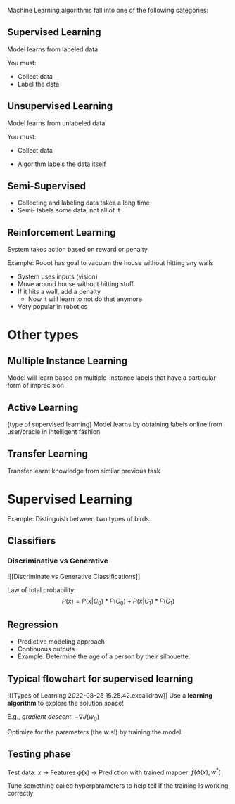 Machine Learning algorithms fall into one of the following categories:

## Supervised Learning
Model learns from labeled data

You must:
- Collect data
- Label the data

## Unsupervised Learning
Model learns from unlabeled data

You must:
- Collect data

- Algorithm labels the data itself

## Semi-Supervised
- Collecting and labeling data takes a long time
- Semi- labels some data, not all of it 

## Reinforcement Learning
System takes action based on reward or penalty

Example: Robot has goal to vacuum the house without hitting any walls
- System uses inputs (vision)
- Move around house without hitting stuff
- If it hits a wall, add a penalty
	- Now it will learn to not do that anymore
- Very popular in robotics

# Other types
## Multiple Instance Learning
Model will learn based on multiple-instance labels that have a particular form of imprecision

## Active Learning
(type of supervised learning)
Model learns by obtaining labels online from user/oracle in intelligent fashion

## Transfer Learning
Transfer learnt knowledge from similar previous task


# Supervised Learning
Example: Distinguish between two types of birds.

## Classifiers
### Discriminative vs Generative
![[Discriminate vs Generative Classifications]]

Law of total probability:
$$ P(x) = P(x|C_0)*P(C_0)+P(x|C_1)*P(C_1) $$

## Regression
- Predictive modeling approach
- Continuous outputs
- Example: Determine the age of a person by their silhouette.


## Typical flowchart for supervised learning

![[Types of Learning 2022-08-25 15.25.42.excalidraw]]
Use a **learning algorithm** to explore the solution space!

E.g., *gradient descent*: $-\nabla J(w_0)$

Optimize for the parameters (the $w$ s!) by training the model.

## Testing phase
Test data: $x$ -> Features $\phi(x)$ -> Prediction with trained mapper: $f(\phi(x),w^*)$

Tune something called hyperparameters to help tell if the training is working correctly

